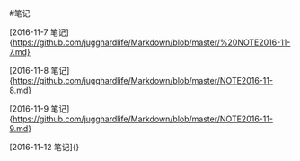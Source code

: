 #笔记

[2016-11-7 笔记]{https://github.com/jugghardlife/Markdown/blob/master/%20NOTE2016-11-7.md}

[2016-11-8 笔记]{https://github.com/jugghardlife/Markdown/blob/master/NOTE2016-11-8.md}

[2016-11-9 笔记]{https://github.com/jugghardlife/Markdown/blob/master/NOTE2016-11-9.md}

[2016-11-12 笔记]{}
